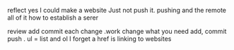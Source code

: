 reflect
yes I could make a website Just not push it.
pushing and the remote
all of it how to establish a serer

review
add commit each change .work change what you need add, commit push .
ul = list and ol I forget
a href is linking to websites

